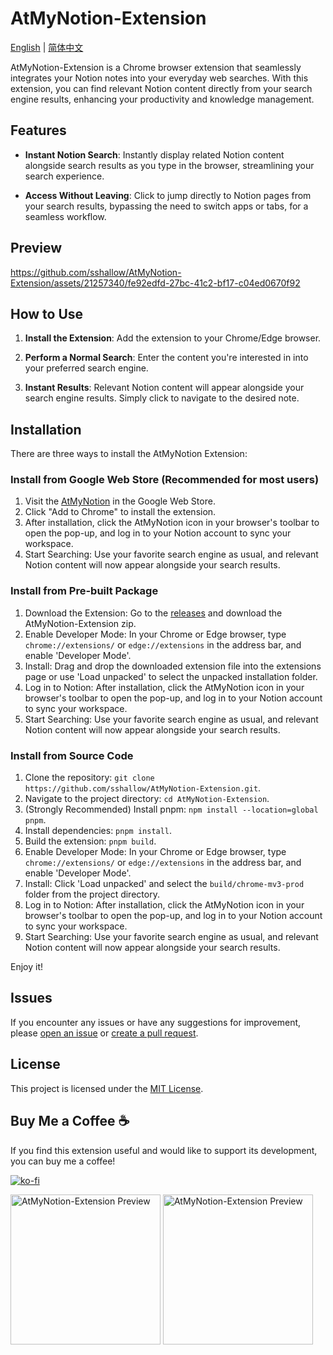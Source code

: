 # AtMyNotion-Extension
[English](README.md) | [简体中文](README.zh-CN.md)

AtMyNotion-Extension is a Chrome browser extension that seamlessly integrates your Notion notes into your everyday web searches. With this extension, you can find relevant Notion content directly from your search engine results, enhancing your productivity and knowledge management.

## Features

- **Instant Notion Search**: Instantly display related Notion content alongside search results as you type in the browser, streamlining your search experience.

- **Access Without Leaving**: Click to jump directly to Notion pages from your search results, bypassing the need to switch apps or tabs, for a seamless workflow.

## Preview

https://github.com/sshallow/AtMyNotion-Extension/assets/21257340/fe92edfd-27bc-41c2-bf17-c04ed0670f92

## How to Use

1. **Install the Extension**: Add the extension to your Chrome/Edge browser.

2. **Perform a Normal Search**: Enter the content you're interested in into your preferred search engine.

3. **Instant Results**: Relevant Notion content will appear alongside your search engine results. Simply click to navigate to the desired note.


## Installation

There are three ways to install the AtMyNotion Extension:

### Install from Google Web Store (Recommended for most users)
1. Visit the [AtMyNotion](https://chromewebstore.google.com/detail/at-my-notion/edfigkgekgdhmecpnahljldneglkkmkh) in the Google Web Store.
2. Click "Add to Chrome" to install the extension.
3. After installation, click the AtMyNotion icon in your browser's toolbar to open the pop-up, and log in to your Notion account to sync your workspace.
4. Start Searching: Use your favorite search engine as usual, and relevant Notion content will now appear alongside your search results.

### Install from Pre-built Package
1. Download the Extension: Go to the [releases](https://github.com/sshallow/AtMyNotion-Extension/releases/tag/v0.0.1) and download the AtMyNotion-Extension zip.
2. Enable Developer Mode: In your Chrome or Edge browser, type `chrome://extensions/` or `edge://extensions`  in the address bar, and enable 'Developer Mode'.
3. Install: Drag and drop the downloaded extension file into the extensions page or use 'Load unpacked' to select the unpacked installation folder.
4. Log in to Notion: After installation, click the AtMyNotion icon in your browser's toolbar to open the pop-up, and log in to your Notion account to sync your workspace.
5. Start Searching: Use your favorite search engine as usual, and relevant Notion content will now appear alongside your search results.

### Install from Source Code

1. Clone the repository: `git clone https://github.com/sshallow/AtMyNotion-Extension.git`.
2. Navigate to the project directory: `cd AtMyNotion-Extension`.
3. (Strongly Recommended) Install pnpm: `npm install --location=global pnpm`.
4. Install dependencies: `pnpm install`.
5. Build the extension: `pnpm build`.
6. Enable Developer Mode: In your Chrome or Edge browser, type `chrome://extensions/` or `edge://extensions` in the address bar, and enable 'Developer Mode'.
7. Install: Click 'Load unpacked' and select the `build/chrome-mv3-prod` folder from the project directory.
8. Log in to Notion: After installation, click the AtMyNotion icon in your browser's toolbar to open the pop-up, and log in to your Notion account to sync your workspace.
9. Start Searching: Use your favorite search engine as usual, and relevant Notion content will now appear alongside your search results.

Enjoy it!

## Issues

If you encounter any issues or have any suggestions for improvement, please [open an issue](link_here) or [create a pull request](link_here).

## License

This project is licensed under the [MIT License](LICENSE).

## Buy Me a Coffee ☕

If you find this extension useful and would like to support its development, you can buy me a coffee!

[![ko-fi](https://ko-fi.com/img/githubbutton_sm.svg)](https://ko-fi.com/B0B2XG28D)

<img src="https://github.com/sshallow/AtMyNotion-Extension/assets/21257340/d8e9a707-c86d-40f6-80fa-20b5130a09ff" alt="AtMyNotion-Extension Preview" width="240px">

<img src="https://github.com/sshallow/AtMyNotion-Extension/assets/21257340/0300a891-b741-4ea0-aa26-eee2c728f1b1" alt="AtMyNotion-Extension Preview" width="240px">

